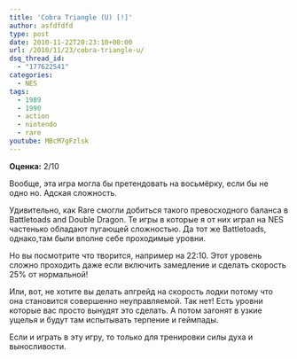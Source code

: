 ```yaml
---
title: 'Cobra Triangle (U) [!]'
author: asfdfdfd
type: post
date: 2010-11-22T20:23:10+00:00
url: /2010/11/23/cobra-triangle-u/
dsq_thread_id:
  - "177622541"
categories:
  - NES
tags:
  - 1989
  - 1990
  - action
  - nintendo
  - rare
youtube: MBcM7gFzlsk
---
```

**Оценка:** 2/10

Вообще, эта игра могла бы претендовать на восьмёрку, если бы не одно но. Адская сложность.

Удивительно, как Rare смогли добиться такого превосходного баланса в Battletoads and Double Dragon. Те игры в которые я от них играл на NES частенько обладают пугающей сложностью. Да тот же Battletoads, однако,там были вполне себе проходимые уровни.

Но вы посмотрите что творится, например на 22:10. Этот уровень сложно проходить даже если включить замедление и сделать скорость 25% от нормальной! 

Или, вот, не хотите вы делать апгрейд на скорость лодки потому что она становится совершенно неуправляемой. Так нет! Есть уровни которые вас просто вынудят это сделать. А потом загонят в узкие ущелья и будут там испытывать терпение и геймпады.

Если и играть в эту игру, то только для тренировки силы духа и выносливости.